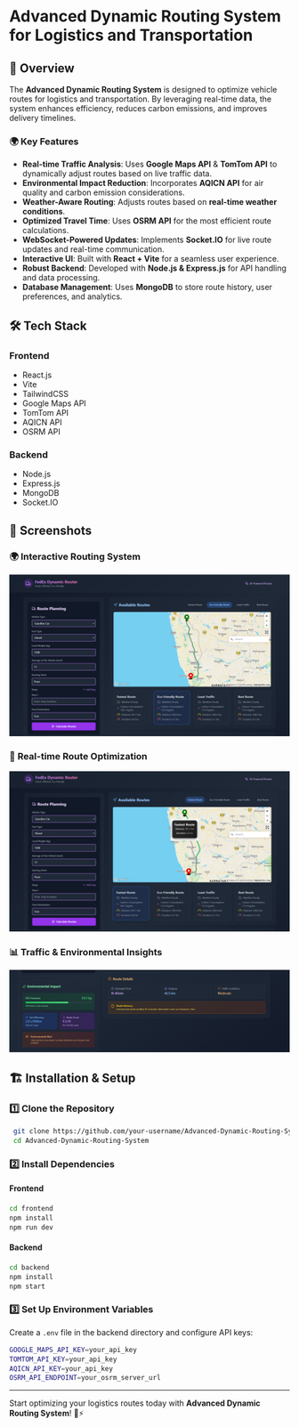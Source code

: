 # Advanced Dynamic Routing System for Logistics and Transportation

## 🚀 Overview
The **Advanced Dynamic Routing System** is designed to optimize vehicle routes for logistics and transportation. By leveraging real-time data, the system enhances efficiency, reduces carbon emissions, and improves delivery timelines.

### 🌍 Key Features
- **Real-time Traffic Analysis**: Uses **Google Maps API** & **TomTom API** to dynamically adjust routes based on live traffic data.
- **Environmental Impact Reduction**: Incorporates **AQICN API** for air quality and carbon emission considerations.
- **Weather-Aware Routing**: Adjusts routes based on **real-time weather conditions**.
- **Optimized Travel Time**: Uses **OSRM API** for the most efficient route calculations.
- **WebSocket-Powered Updates**: Implements **Socket.IO** for live route updates and real-time communication.
- **Interactive UI**: Built with **React + Vite** for a seamless user experience.
- **Robust Backend**: Developed with **Node.js & Express.js** for API handling and data processing.
- **Database Management**: Uses **MongoDB** to store route history, user preferences, and analytics.

## 🛠️ Tech Stack
### **Frontend**
- React.js
- Vite
- TailwindCSS
- Google Maps API
- TomTom API
- AQICN API
- OSRM API

### **Backend**
- Node.js
- Express.js
- MongoDB
- Socket.IO

## 📸 Screenshots
### 🌍 **Interactive Routing System**
![Image 1](./frontend/w1.png)

### 📍 **Real-time Route Optimization**
![Image 2](./frontend/w2.png)

### 📊 **Traffic & Environmental Insights**
![Image 3](./frontend/w3.png)

## 🏗️ Installation & Setup
### **1️⃣ Clone the Repository**
```sh
 git clone https://github.com/your-username/Advanced-Dynamic-Routing-System.git
 cd Advanced-Dynamic-Routing-System
```

### **2️⃣ Install Dependencies**
#### **Frontend**
```sh
cd frontend
npm install
npm run dev
```

#### **Backend**
```sh
cd backend
npm install
npm start
```

### **3️⃣ Set Up Environment Variables**
Create a `.env` file in the backend directory and configure API keys:
```sh
GOOGLE_MAPS_API_KEY=your_api_key
TOMTOM_API_KEY=your_api_key
AQICN_API_KEY=your_api_key
OSRM_API_ENDPOINT=your_osrm_server_url
```



---
Start optimizing your logistics routes today with **Advanced Dynamic Routing System**! 🚚⚡


